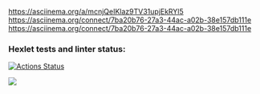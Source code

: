 https://asciinema.org/a/mcnjQeIKlaz9TV31upjEkRYl5
https://asciinema.org/connect/7ba20b76-27a3-44ac-a02b-38e157db111e
 https://asciinema.org/connect/7ba20b76-27a3-44ac-a02b-38e157db111e

### Hexlet tests and linter status:
[![Actions Status](https://github.com/AlekseySmolyaninov/java-project-lvl1/workflows/hexlet-check/badge.svg)](https://github.com/AlekseySmolyaninov/java-project-lvl1/actions)

<a href="https://codeclimate.com/github/codeclimate/codeclimate/maintainability"><img src="https://api.codeclimate.com/v1/badges/a99a88d28ad37a79dbf6/maintainability" /></a>
